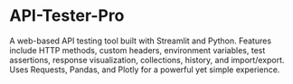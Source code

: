 # API-Tester-Pro
A web-based API testing tool built with Streamlit and Python. Features include HTTP methods, custom headers, environment variables, test assertions, response visualization, collections, history, and import/export. Uses Requests, Pandas, and Plotly for a powerful yet simple experience.
